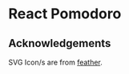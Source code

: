 # React Pomodoro

## Acknowledgements

SVG Icon/s are from [feather](https://github.com/feathericons/feather).

